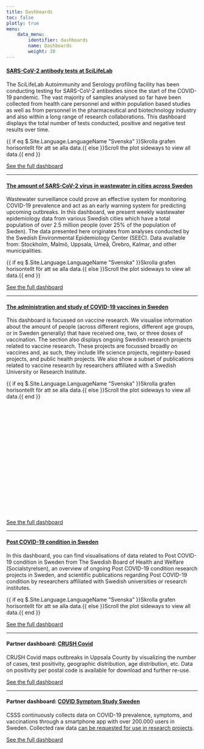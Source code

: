 ```yaml
---
title: Dashboards
toc: false
plotly: true
menu:
    data_menu:
        identifier: dashboards
        name: Dashboards
        weight: 30
---
```


<h4><a href="serology-statistics/">SARS-CoV-2 antibody tests at SciLifeLab <i class="bi bi-arrow-right-circle-fill"></i></a></h4>

The SciLifeLab Autoimmunity and Serology profiling facility has been conducting testing for SARS-CoV-2 antibodies since the start of the COVID-19 pandemic. The vast majority of samples analysed so far have been collected from health care personnel and within population based studies as well as from personnel in the pharmaceutical and biotechnology industry and also within a long range of research collaborations. This dashboard displays the total number of tests conducted, positive and negative test results over time.

<div class="row">
  <div class="d-md-none alert alert-info">{{ if eq $.Site.Language.LanguageName "Svenska" }}Skrolla grafen
    horisontellt för att se alla data.{{ else }}Scroll the plot sideways to view all data.{{ end }}</div>
  <div class="table-responsive" id="serology"></div>
</div>

<a href="serology-statistics/">See the full dashboard <i class="bi bi-arrow-right-circle-fill"></i></a>

<hr>

<h4><a href="wastewater/">The amount of SARS-CoV-2 virus in wastewater in cities across Sweden <i class="bi bi-arrow-right-circle-fill"></i></a></h4>

Wastewater surveillance could prove an effective system for monitoring COVID-19 prevalence and act as an early warning system for predicting upcoming outbreaks. In this dashboard, we present weekly wastewater epidemiology data from various Swedish cities which have a total population of over 2.5 million people (over 25% of the population of Swden). The data presented here originates from analyses conducted by the Swedish Environmental Epidemiology Center (SEEC). Data available from: Stockholm, Malmö, Uppsala, Umeå, Örebro, Kalmar, and other municipalities.

<div class="d-md-none alert alert-info">{{ if eq $.Site.Language.LanguageName "Svenska" }}Skrolla grafen
  horisontellt för att se alla data.{{ else }}Scroll the plot sideways to view all data.{{ end }}</div>
<div class="table-responsive" id="stockholm_wastewater"></div>

<a href="wastewater/">See the full dashboard <i class="bi bi-arrow-right-circle-fill"></i></a>

<hr>

<h4><a href="vaccines/">The administration and study of COVID-19 vaccines in Sweden <i class="bi bi-arrow-right-circle-fill"></i></a></h4>

This dashboard is focussed on vaccine research. We visualise information about the amount of people (across different regions, different age groups, or in Sweden generally) that have received one, two, or three doses of vaccination. The section also displays ongoing Swedish research projects related to vaccine research. These projects are focussed broadly on vaccines and, as such, they include life science projects, registery-based projects, and public health projects. We also show a subset of publications related to vaccine research by researchers affiliated with a Swedish University or Research Institute.

<div class="row">
  <div class="d-md-none alert alert-info">{{ if eq $.Site.Language.LanguageName "Svenska" }}Skrolla grafen
    horisontellt för att se alla data.{{ else }}Scroll the plot sideways to view all data.{{ end }}</div>
  <div class="table-responsive">
    <div id="https://blobserver.dckube.scilifelab.se/blob/vaccine_heatmap_small.json" class="plotly"
      style="width:600px;height:300px"></div>
  </div>
  <script>
    Plotly.d3.json('https://blobserver.dckube.scilifelab.se/blob/vaccine_heatmap_small.json', function (err, fig) {
      Plotly.plot('https://blobserver.dckube.scilifelab.se/blob/vaccine_heatmap_small.json', fig.data, fig.layout, { responsive: true });
    });
  </script>
</div>

<a href="vaccines/">See the full dashboard <i class="bi bi-arrow-right-circle-fill"></i></a>

<hr>

<h4><a href="post_covid/">Post COVID-19 condition in Sweden <i class="bi bi-arrow-right-circle-fill"></i></a></h4>

In this dashboard, you can find visualisations of data related to Post COVID-19 condition in Sweden from The Swedish Board of Health and Welfare (Socialstyrelsen), an overview of ongoing Post COVID-19 condition research projects in Sweden, and scientific publications regarding Post COVID-19 condition by researchers affiliated with Swedish universities or research institutes.

<div class="d-md-none alert alert-info">{{ if eq $.Site.Language.LanguageName "Svenska" }}Skrolla grafen
  horisontellt för att se alla data.{{ else }}Scroll the plot sideways to view all data.{{ end }}</div>
<div class="table-responsive" id="postcovid_halthcare_contacts"></div>

<a href="post_covid/">See the full dashboard <i class="bi bi-arrow-right-circle-fill"></i></a>

<hr>

<h4>Partner dashboard: <a href="crush_covid/">CRUSH Covid <i class="bi bi-arrow-right-circle-fill"></i></a></h4>

CRUSH Covid maps outbreaks in Uppsala County by visualizing the number of cases, test positivity, geographic distribution, age distribution, etc. Data on positivity per postal code is available for download and further re-use.

<a href="https://crush-covid.shinyapps.io/crush_covid/">See the full dashboard <i class="bi bi-arrow-right-circle-fill"></i></a>

<hr>

<h4>Partner dashboard: <a href="symptom_study_sweden/">COVID Symptom Study Sweden <i class="bi bi-arrow-right-circle-fill"></i></a></h4>

CSSS continuously collects data on COVID-19 prevalence, symptoms, and vaccinations through a smartphone app with over 200.000 users in Sweden. Collected raw data <a href="https://www.covid19app.lu.se/forskare">can be requested for use in research projects</a>.

<a href="https://csss-resultat.shinyapps.io/csss_dashboard/">See the full dashboard <i class="bi bi-arrow-right-circle-fill"></i></a>

<script src="https://cdn.jsdelivr.net/npm/vega@5.12.1"></script>
<script src="https://cdn.jsdelivr.net/npm/vega-lite@5.0.0"></script>
<script src="https://cdn.jsdelivr.net/npm/vega-embed@6.8.0"></script>

<script src="https://datagraphics.dckube.scilifelab.se/graphic/e4c6a7b8bff648a5adaabbdd3d994bf9.js?id=serology"></script>
<script src="https://datagraphics.dckube.scilifelab.se/graphic/93bad55e86ad4b0f97d4d27c77862bc9.js?id=stockholm_wastewater"></script>
<script src="https://datagraphics.dckube.scilifelab.se/graphic/530ca62cc6f7449680793a252155fee3.js?id=postcovid_halthcare_contacts"></script>
